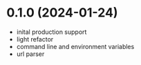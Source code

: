 # 0.1.0 (2024-01-24)

* inital production support
* light refactor
* command line and environment variables
* url parser
